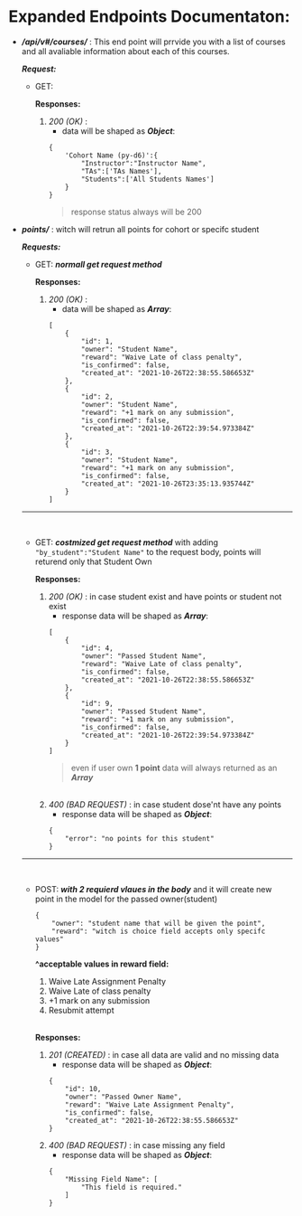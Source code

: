 # Expanded Endpoints Documentaton:

- ***/api/v#/courses/***  : This end point will prrvide you with a list of courses and all avaliable information about each of this courses.

    ***Request:***
    * GET: 

        **Responses:**
        1. *200 (OK)* : 
            *  data will be shaped as ***Object***:
            ```
            {
                'Cohort Name (py-d6)':{
                    "Instructor":"Instructor Name",
                    "TAs":['TAs Names'],
                    "Students":['All Students Names']
                }
            }
            ```
            > response status always will be 200


- ***points/***  : witch will retrun all points for cohort or specifc student

    ***Requests:***

    * GET: ***normall get request method***

        **Responses:**
        1. *200 (OK)* :
            *  data will be shaped as ***Array***:
            ```
            [
                {
                    "id": 1,
                    "owner": "Student Name",
                    "reward": "Waive Late of class penalty",
                    "is_confirmed": false,
                    "created_at": "2021-10-26T22:38:55.586653Z"
                },
                {
                    "id": 2,
                    "owner": "Student Name",
                    "reward": "+1 mark on any submission",
                    "is_confirmed": false,
                    "created_at": "2021-10-26T22:39:54.973384Z"
                },
                {
                    "id": 3,
                    "owner": "Student Name",
                    "reward": "+1 mark on any submission",
                    "is_confirmed": false,
                    "created_at": "2021-10-26T23:35:13.935744Z"
                }
            ]
            ```

    ---------------------------------------------
    <br/>

    * GET: ***costmized get request method*** with adding `"by_student":"Student Name"` to the request body, points will returend only that Student Own

        **Responses:**
        1. *200 (OK)* : in case student exist and have points or student not exist
            *  response data will be shaped as ***Array***:
            ```
            [
                {
                    "id": 4,
                    "owner": "Passed Student Name",
                    "reward": "Waive Late of class penalty",
                    "is_confirmed": false,
                    "created_at": "2021-10-26T22:38:55.586653Z"
                },
                {
                    "id": 9,
                    "owner": "Passed Student Name",
                    "reward": "+1 mark on any submission",
                    "is_confirmed": false,
                    "created_at": "2021-10-26T22:39:54.973384Z"
                }
            ]
            ```
            > even if user own **1 point** data will always returned as an ***Array***

        <br/>

        2. *400 (BAD REQUEST)* : in case student dose'nt have any points
            *  response data will be shaped as ***Object***:
            ```
            {
                "error": "no points for this student"
            }
            ```
    ---------------------------------------------
    <br/>

    * POST: ***with 2 requierd vlaues in the body*** and it will create new point in the model for the passed owner(student)
        
        ```
        {
            "owner": "student name that will be given the point",
            "reward": "witch is choice field accepts only specifc values"
        }
        ```
        
        **^acceptable values in reward field:**
        1. Waive Late Assignment Penalty
        2. Waive Late of class penalty
        3. +1 mark on any submission
        4. Resubmit attempt

        <br/>

        **Responses:**
        1. *201 (CREATED)* : in case all data are valid and no missing data
            *  response data will be shaped as ***Object***:
            ```
            {
                "id": 10,
                "owner": "Passed Owner Name",
                "reward": "Waive Late Assignment Penalty",
                "is_confirmed": false,
                "created_at": "2021-10-26T22:38:55.586653Z"
            }
            ```
        2. *400 (BAD REQUEST)* : in case missing any field
            *  response data will be shaped as ***Object***:
            ```
            {
                "Missing Field Name": [
                    "This field is required."
                ]
            }
            ```
